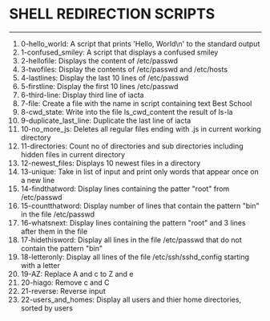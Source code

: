 # SHELL REDIRECTION SCRIPTS
---------------------------
1. 0-hello_world: A script that prints 'Hello, World\n' to the standard output
2. 1-confused_smiley: A script that displays a confused smiley
3. 2-hellofile: Displays the content of /etc/passwd
4. 3-twofiles: Display the contents of /etc/passwd and /etc/hosts
5. 4-lastlines: Display the last 10 lines of /etc/passwd
6. 5-firstline: Display the first 10 lines /etc/passwd
7. 6-third-line: Display third line of iacta
8. 7-file: Create a file with the name in script containing text Best School
9. 8-cwd_state: Write into the file ls_cwd_content the result of ls-la
10. 9-duplicate_last_line: Duplicate the last line of iacta
11. 10-no_more_js: Deletes all regular files ending with .js in current working directory
12. 11-directories: Count no of directories and sub directories including hidden files in current directory
13. 12-newest_files: Displays 10 newest files in a directory
14. 13-unique: Take in list of input and print only words that appear once on a new line
15. 14-findthatword: Display lines containing the patter "root" from /etc/passwd
16. 15-countthatword: Display number of lines that contain the pattern "bin" in the file /etc/passwd
17. 16-whatsnext: Display lines containing the pattern "root" and 3 lines after them in the file
18. 17-hidethisword: Display all lines in the file /etc/passwd that do not contain the pattern "bin"
19. 18-letteronly: Display all lines of the file /etc/ssh/sshd_config starting with a letter
20. 19-AZ: Replace A and c to Z and e
21. 20-hiago: Remove c and C
22. 21-reverse: Reverse input
23. 22-users_and_homes: Display all users and thier home directories, sorted by users
